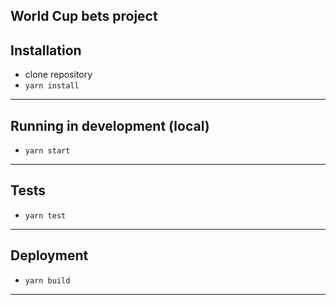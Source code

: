 ## World Cup bets project

## Installation

- clone repository
- `yarn install`

---

## Running in development (local)

- `yarn start`

---

## Tests

- `yarn test`

---

## Deployment

- `yarn build`

---